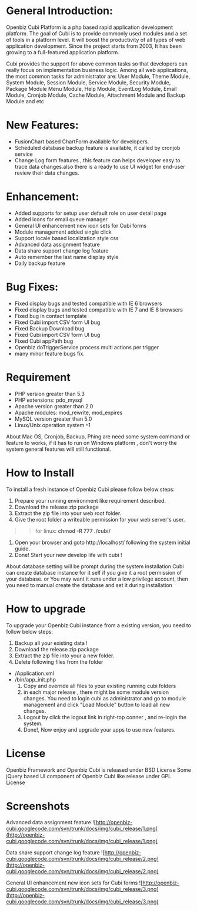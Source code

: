 # General Introduction: #
Openbiz Cubi Platform is a php based rapid application development platform.
The goal of Cubi is to provide commonly used modules and a set of tools in a platform level.
It will boost the productivity of all types of web application development.
Since the project starts from 2003, It has been growing to a full-featured application platform.

Cubi provides the support for above common tasks so that developers can really focus on implementation business logic.
Among all web applications, the most common tasks for administrator are:
User Module,  Theme Module,  System Module,  Session Module,
Service Module,  Security Module,  Package Module
Menu Module,  Help Module,  EventLog Module,  Email Module,
Cronjob Module,  Cache Module,  Attachment Module and  Backup Module and etc

# New Features: #
  * FusionChart based ChartForm available for developers.
  * Scheduled database backup feature is available, it called by cronjob service
  * Change Log form features , this feature can helps developer easy to trace data changes.also there is a ready to use UI widget for end-user review their data changes.

# Enhancement: #
  * Added supports for setup user default role on user detail page
  * Added icons for email queue manager
  * General UI enhancement new icon sets for Cubi forms
  * Module management added single click
  * Support locale based localization style css
  * Advanced data assignment feature
  * Data share support change log feature
  * Auto remember the last name display style
  * Daily backup feature

# Bug Fixes: #
  * Fixed display bugs and tested compatible with IE 6 browsers
  * Fixed display bugs and tested compatible with IE 7 and IE 8 browsers
  * Fixed bug in contact template
  * Fixed Cubi import CSV form UI bug
  * Fixed Backup Download bug
  * Fixed Cubi import CSV form UI bug
  * Fixed Cubi appPath bug
  * Openbiz doTriggerService process multi actions per trigger
  * many minor feature bugs fix.

# Requirement #
  * PHP version greater than 5.3
  * PHP extensions:  pdo\_mysql
  * Apache version greater than 2.0
  * Apache modules: mod\_rewrite, mod\_expires
  * MySQL version greater than 5.0
  * Linux/Unix operation system `*`1

About Mac OS, Cronjob, Backup, Phing are need some system command or feature to works,
if it has to run on Windows platform , don't  worry the system general features will still functional.

# How to Install #
To install a fresh instance of Openbiz Cubi please follow below steps:
  1. Prepare your running environment like requirement described.
  1. Download the release zip package
  1. Extract the zip file into your web root folder.
  1. Give the root folder a writeable permission for your web server's user.
> > for linux: **chmod -R 777 ./cubi/**
  1. Open your browser and goto http://localhost/ following the system initial guide.
  1. Done! Start your new develop life with cubi !

About database setting will be prompt during the system installation
Cubi can create database instance for it self if you give it a root permission of your database.
or You may want it runs under a low privilege account, then you need to manual create the database and set it during installation

# How to upgrade #
To upgrade your Openbiz Cubi instance from a existing version, you need to follow below steps:
  1. Backup all your existing data !
  1. Download the release zip package
  1. Extract the zip file into your a new folder.
  1. Delete following files from the folder
  * /Application.xml
  * /bin/app\_init.php
    1. Copy and override all files to your existing running cubi folders
    1. in each major release , there might be some module version changes.
You need to login cubi as administrator and go to module management and click "Load Module" button to load all new changes.
    1. Logout by click the logout link in right-top conner , and re-login the system.
    1. Done!, Now enjoy and upgrade your apps to use new features.

# License #
Openbiz Framework and Openbiz Cubi is released under BSD License
Some jQuery based UI component of Openbiz Cubi like release under GPL License

# Screenshots #
Advanced data assignment feature
![http://openbiz-cubi.googlecode.com/svn/trunk/docs/img/cubi_release/1.png](http://openbiz-cubi.googlecode.com/svn/trunk/docs/img/cubi_release/1.png)

Data share support change log feature
![http://openbiz-cubi.googlecode.com/svn/trunk/docs/img/cubi_release/2.png](http://openbiz-cubi.googlecode.com/svn/trunk/docs/img/cubi_release/2.png)

General UI enhancement new icon sets for Cubi forms
![http://openbiz-cubi.googlecode.com/svn/trunk/docs/img/cubi_release/3.png](http://openbiz-cubi.googlecode.com/svn/trunk/docs/img/cubi_release/3.png)